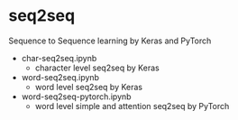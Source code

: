# seq2seq

Sequence to Sequence learning by Keras and PyTorch

- char-seq2seq.ipynb
  - character level seq2seq by Keras
- word-seq2seq.ipynb
   - word level seq2seq by Keras
- word-seq2seq-pytorch.ipynb
   - word level simple and attention seq2seq by PyTorch

